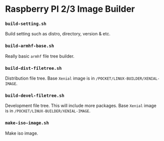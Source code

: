 # Raspberry PI 2/3 Image Builder

### `build-setting.sh`  

Build setting such as distro, directory, version & etc.   

### `build-armhf-base.sh`  

Really basic `armhf` file tree builder.  

### `build-dist-filetree.sh`  

Distribution file tree. Base `Xenial` image is in `/POCKET/LINUX-BUILDER/XENIAL-IMAGE`.  

### `build-devel-filetree.sh`  

Development file tree. This will include more packages. Base `Xenial` image is in `/POCKET/LINUX-BUILDER/XENIAL-IMAGE`.   

### `make-iso-image.sh`  

Make iso image.  